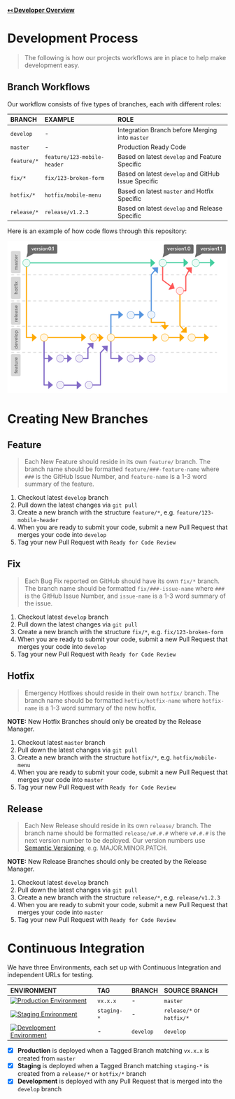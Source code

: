 **[↤ Developer Overview](../README.md)**

Development Process
===

> The following is how our projects workflows are in place to help make development easy.

Branch Workflows
---

Our workflow consists of five types of branches, each with different roles:

| BRANCH      | EXAMPLE                     | ROLE                                                |
|:------------|:----------------------------|:----------------------------------------------------|
| `develop`   | -                           | Integration Branch before Merging into `master`     |
| `master`    | -                           | Production Ready Code                               |
| `feature/*` | `feature/123-mobile-header` | Based on latest `develop` and Feature Specific      |
| `fix/*`     | `fix/123-broken-form`       | Based on latest `develop` and GitHub Issue Specific |
| `hotfix/*`  | `hotfix/mobile-menu`        | Based on latest `master` and Hotfix Specific        |
| `release/*` | `release/v1.2.3`            | Based on latest `develop` and Release Specific      |

Here is an example of how code flows through this repository:

![Gitflow Workflow](img/gitflow-workflow.png)

Creating New Branches
===

Feature
---

> Each New Feature should reside in its own `feature/` branch. The branch name should be formatted `feature/###-feature-name` where `###` is the GitHub Issue Number, and `feature-name` is a 1-3 word summary of the feature.

1. Checkout latest `develop` branch
2. Pull down the latest changes via `git pull`
3. Create a new branch with the structure `feature/*`, e.g. `feature/123-mobile-header`
4. When you are ready to submit your code, submit a new Pull Request that merges your code into `develop`
5. Tag your new Pull Request with `Ready for Code Review`

Fix
---

> Each Bug Fix reported on GitHub should have its own `fix/*` branch.  The branch name should be formatted `fix/###-issue-name` where `###` is the GitHub Issue Number, and `issue-name` is a 1-3 word summary of the issue.

1. Checkout latest `develop` branch
2. Pull down the latest changes via `git pull`
3. Create a new branch with the structure `fix/*`, e.g. `fix/123-broken-form`
4. When you are ready to submit your code, submit a new Pull Request that merges your code into `develop`
5. Tag your new Pull Request with `Ready for Code Review`

Hotfix
---

> Emergency Hotfixes should reside in their own `hotfix/` branch.  The branch name should be formatted `hotfix/hotfix-name` where `hotfix-name` is a 1-3 word summary of the new hotfix.

**NOTE:**  New Hotfix Branches should only be created by the Release Manager.

1. Checkout latest `master` branch
2. Pull down the latest changes via `git pull`
3. Create a new branch with the structure `hotfix/*`, e.g. `hotfix/mobile-menu`
4. When you are ready to submit your code, submit a new Pull Request that merges your code into `master`
5. Tag your new Pull Request with `Ready for Code Review`

Release
---

> Each New Release should reside in its own `release/` branch.  The branch name should be formatted `release/v#.#.#` where `v#.#.#` is the next version number to be deployed. Our version numbers use [Semantic Versioning](https://semver.org/), e.g. MAJOR.MINOR.PATCH.

**NOTE:**  New Release Branches should only be created by the Release Manager.

1. Checkout latest `develop` branch
2. Pull down the latest changes via `git pull`
3. Create a new branch with the structure `release/*`, e.g. `release/v1.2.3`
4. When you are ready to submit your code, submit a new Pull Request that merges your code into `master`
5. Tag your new Pull Request with `Ready for Code Review`

Continuous Integration
===

We have three Environments, each set up with Continuous Integration and independent URLs for testing.

| ENVIRONMENT | TAG | BRANCH | SOURCE BRANCH |
|:------------|:----|:-------|:-----|
|[![Production Environment](https://img.shields.io/badge/ENV-Production-red.svg?style=for-the-badge&logo=digitalocean&logoColor=ffffff&logoWidth=16)](https://policescorecard.org)|`vx.x.x`|-|`master`|
|[![Staging Environment](https://img.shields.io/badge/ENV-Staging-blue.svg?style=for-the-badge&logo=digitalocean&logoColor=ffffff&logoWidth=16)](https://staging.policescorecard.org)| `staging-*`|-|`release/*` or `hotfix/*`
|[![Development Environment](https://img.shields.io/badge/ENV-Development-green.svg?style=for-the-badge&logo=digitalocean&logoColor=ffffff&logoWidth=16)](https://dev.policescorecard.org)|-|`develop`|`develop`|

- [X] **Production** is deployed when a Tagged Branch matching `vx.x.x` is created from `master`
- [X] **Staging** is deployed when a Tagged Branch matching `staging-*` is created from a `release/*` or `hotfix/*` branch
- [X] **Development** is deployed with any Pull Request that is merged into the `develop` branch
